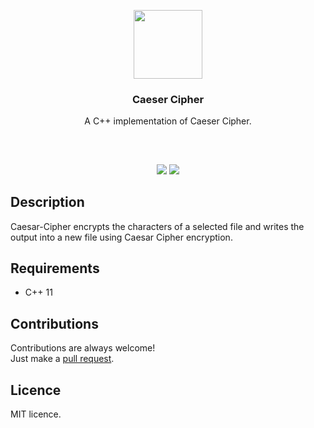 <p align="center">
<img src="https://i.imgur.com/yLtUqhZ.png" height="110px" width="auto"/>
<br/>
<h3 align="center">Caeser Cipher</h3>
<p align="center">A C++ implementation of Caeser Cipher.</p>
<h2></h2>
</p>
<br />

<p align="center">
<a href="../../issues"><img src="https://img.shields.io/github/issues/aminbeigi/Github-README-Template.svg?style=flat-square" /></a>
<a href="../../pulls"><img src="https://img.shields.io/github/issues-pr/aminbeigi/Github-README-Template.svg?style=flat-square" /></a> 
</p>

## Description
Caesar-Cipher encrypts the characters of a selected file and writes the output into a new file using Caesar Cipher encryption.  

## Requirements
* C++ 11

## Contributions
Contributions are always welcome!  
Just make a [pull request](../../pulls).

## Licence
MIT licence.
